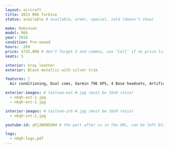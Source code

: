 ```yaml
---
layout: aircraft
title: 2013 R66 Turbine
status: available # available, order, special, sold (doesn't show)

make: Robinson
model: R66
year: 2016
condition: Pre-owned
hours:  269
price: $735,000 # don’t forget $ and commas, use ‘Call’ if no price listed
seats: 5

interior: Gray leather
exterior: Black metallic with silver trim

features: |
  Air conditioning, Dual coms, Garmin 796 GPS, 4 Bose headsets, Artificial Horizon, Vertical Compass,  25 amp battery, 406 ELT, Transponder w/ Mode C. Optional Dart emergency float system.

exterior-images: # tailnum-ext-#.jpg (must be 16x9 ratio)
  - n6qh-ext-1.jpg
  - n6qh-ext-2.jpg

interior-images: # tailnum-int-#.jpg (must be 16x9 ratio)
  - n6qh-int-1.jpg

youtube-id: yDjZW6BGUH4 # the part after v= in the URL, can be left blank

logs:
  - n6qh-logs.pdf
---
```

